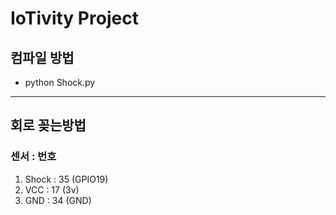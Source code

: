 # IoTivity Project


## 컴파일 방법
- python Shock.py
-------------------------------------
## 회로 꽂는방법
### 센서 : 번호
1. Shock : 35 (GPIO19)
2. VCC : 17 (3v)
3. GND : 34 (GND)

